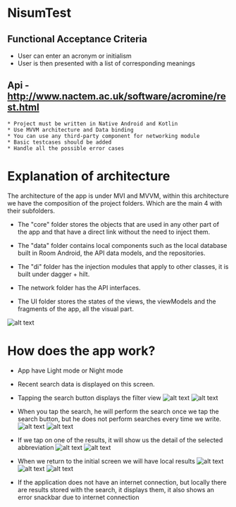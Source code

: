 # NisumTest

## Functional Acceptance Criteria

* User can enter an acronym or initialism
* User is then presented with a list of corresponding meanings

## Api - http://www.nactem.ac.uk/software/acromine/rest.html

	* Project must be written in Native Android and Kotlin
	* Use MVVM architecture and Data binding
	* You can use any third-party component for networking module
	* Basic testcases should be added
	* Handle all the possible error cases

# Explanation of architecture
The architecture of the app is under MVI and MVVM, within this architecture we have the composition of the project folders.
Which are the main 4 with their subfolders.

* The "core" folder stores the objects that are used in any other part of the app and that have a direct link without the need to inject them.

* The "data" folder contains local components such as the local database built in Room Android, the API data models, and the repositories.

* The "di" folder has the injection modules that apply to other classes, it is built under dagger + hilt.

* The network folder has the API interfaces.

* The UI folder stores the states of the views, the viewModels and the fragments of the app, all the visual part.

![alt text](https://github.com/GeekGianca/android_abb_test/blob/main/n00_.png?raw=true)

# How does the app work?
- App have Light mode or Night mode
- Recent search data is displayed on this screen.
- Tapping the search button displays the filter view
  ![alt text](https://github.com/GeekGianca/android_abb_test/blob/main/n1_.png?raw=true)
  ![alt text](https://github.com/GeekGianca/android_abb_test/blob/main/n2_.png?raw=true)
  
- When you tap the search, he will perform the search once we tap the search button, but he does not perform searches every time we write.
  ![alt text](https://github.com/GeekGianca/android_abb_test/blob/main/n3_.png?raw=true)
  ![alt text](https://github.com/GeekGianca/android_abb_test/blob/main/n4_.png?raw=true)
  
- If we tap on one of the results, it will show us the detail of the selected abbreviation
  ![alt text](https://github.com/GeekGianca/android_abb_test/blob/main/n5_.png?raw=true)
  ![alt text](https://github.com/GeekGianca/android_abb_test/blob/main/n6_.png?raw=true)
  
- When we return to the initial screen we will have local results
  ![alt text](https://github.com/GeekGianca/android_abb_test/blob/main/n7_.png?raw=true)
  ![alt text](https://github.com/GeekGianca/android_abb_test/blob/main/n8_.png?raw=true)
  ![alt text](https://github.com/GeekGianca/android_abb_test/blob/main/n9_.png?raw=true)
  
- If the application does not have an internet connection, but locally there are results stored with the search, it displays them, it also shows an error snackbar due to internet connection

